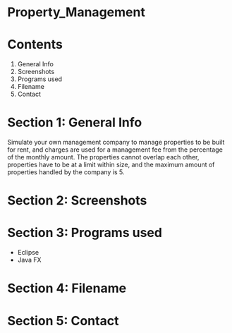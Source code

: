 # Property_Management

# Contents
1. General Info
2. Screenshots
3. Programs used
4. Filename
5. Contact

# Section 1: General Info
Simulate your own management company to manage properties to be built for rent, and charges are used for a management fee from the percentage of the monthly amount. The properties cannot overlap each other, properties have to be at a limit within size, and the maximum amount of properties handled by the company is 5.

# Section 2: Screenshots

# Section 3: Programs used
- Eclipse
- Java FX

# Section 4: Filename

# Section 5: Contact

